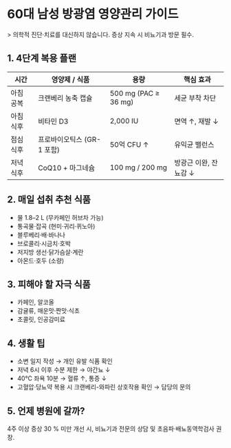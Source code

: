 # 60대 남성 방광염 영양관리 가이드

&gt; 의학적 진단·치료를 대신하지 않습니다. 증상 지속 시 비뇨기과 방문 필수.

## 1. 4단계 복용 플랜
| 시간 | 영양제 / 식품 | 용량 | 핵심 효과 |
|------|---------------|------|-----------|
| 아침 공복 | 크랜베리 농축 캡슐 | 500 mg (PAC ≥ 36 mg) | 세균 부착 차단 |
| 아침 식후 | 비타민 D3 | 2,000 IU | 면역 ↑, 재발 ↓ |
| 점심 식후 | 프로바이오틱스 (GR-1 포함) | 50억 CFU ↑ | 유익균 밸런스 |
| 저녁 식후 | CoQ10 + 마그네슘 | 100 mg / 200 mg | 방광근 이완, 잔뇨감 ↓ |

## 2. 매일 섭취 추천 식품
- 물 1.8–2 L (무카페인 허브차 가능)
- 통곡물·잡곡 (현미·귀리·퀴노아)
- 블루베리·배·바나나
- 브로콜리·시금치·호박
- 저지방 생선·닭가슴살·계란
- 아몬드·호두 (소량)

## 3. 피해야 할 자극 식품
- 카페인, 알코올
- 감귤류, 매운맛·짠맛·식초
- 초콜릿, 인공감미료

## 4. 생활 팁
- 소변 일지 작성 → 개인 유발 식품 확인
- 저녁 6시 이후 수분 제한 → 야간뇨 ↓
- 40℃ 좌욕 10분 → 혈류 ↑, 통증 ↓
- 고혈압·당뇨약 복용 시 크랜베리-와파린 상호작용 확인 → 담당의 문의

## 5. 언제 병원에 갈까?
4주 이상 증상 30 % 미만 개선 시, 비뇨기과 전문의 상담 및 초음파·배뇨동역학검사 권장.
